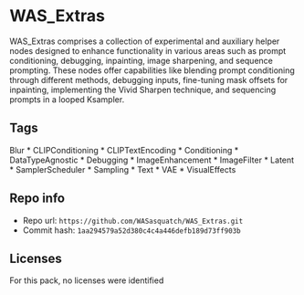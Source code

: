 # WAS_Extras
WAS_Extras comprises a collection of experimental and auxiliary helper nodes designed to enhance functionality in various areas such as prompt conditioning, debugging, inpainting, image sharpening, and sequence prompting. These nodes offer capabilities like blending prompt conditioning through different methods, debugging inputs, fine-tuning mask offsets for inpainting, implementing the Vivid Sharpen technique, and sequencing prompts in a looped Ksampler.

## Tags
Blur * CLIPConditioning * CLIPTextEncoding * Conditioning * DataTypeAgnostic * Debugging * ImageEnhancement * ImageFilter * Latent * SamplerScheduler * Sampling * Text * VAE * VisualEffects

## Repo info
- Repo url: `https://github.com/WASasquatch/WAS_Extras.git`
- Commit hash: `1aa294579a52d380c4c4a446defb189d73ff903b`

## Licenses
For this pack, no licenses were identified